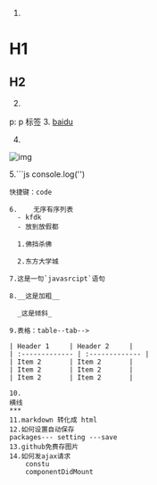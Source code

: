 1.
# H1
## H2
2.
p: p 标签
3.
[baidu](http://baidu.com)

4.
![img](https://avatars2.githubusercontent.com/u/15951209?v=3&s=460)

5.```js
console.log('')
```
快捷键：code

6.    无序有序列表
  - kfdk
  - 放到放假都

  1.佛挡杀佛

  2.东方大学城

7.这是一句`javasrcipt`语句

8.__这是加粗__

  _这是倾斜_

9.表格：table--tab-->

| Header 1     | Header 2     |
| :------------- | :------------- |
| Item 2       | Item 2       |
| Item 2       | Item 2       |
| Item 2       | Item 2       |

10.
横线
***
11.markdown 转化成 html
12.如何设置自动保存
packages--- setting ---save
13.github免费存图片
14.如何发ajax请求
    constu
    componentDidMount
